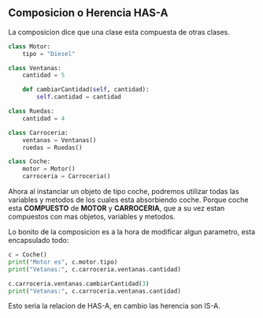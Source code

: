 ## Composicion o Herencia HAS-A

La composicion dice que una clase esta compuesta de otras clases.

```python
class Motor:
    tipo = "Diesel"

class Ventanas:
    cantidad = 5

    def cambiarCantidad(self, cantidad):
        self.cantidad = cantidad

class Ruedas:
    cantidad = 4

class Carroceria:
    ventanas = Ventanas()
    ruedas = Ruedas()

class Coche:
    motor = Motor()
    carroceria = Carroceria()
```

Ahora al instanciar un objeto de tipo coche, podremos utilizar todas las variables y metodos de los cuales esta absorbiendo coche. Porque coche esta **COMPUESTO** de **MOTOR** y **CARROCERIA**, que a su vez estan compuestos con mas objetos, variables y metodos.

Lo bonito de la composicion es a la hora de modificar algun parametro, esta encapsulado todo:

```python
c = Coche()
print("Motor es", c.motor.tipo)
print("Vetanas:", c.carroceria.ventanas.cantidad)

c.carroceria.ventanas.cambiarCantidad(3)
print("Vetanas:", c.carroceria.ventanas.cantidad)
```

Esto seria la relacion de HAS-A, en cambio las herencia son IS-A.
